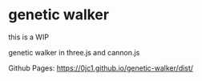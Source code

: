 # genetic walker

this is a WIP

genetic walker in three.js and cannon.js

Github Pages: https://0jc1.github.io/genetic-walker/dist/
